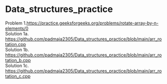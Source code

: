 # Data_structures_practice

Problem 1.https://practice.geeksforgeeks.org/problems/rotate-array-by-n-elements/0  
Solution 1a. https://github.com/padmaja2305/Data_structures_practice/blob/main/arr_rotation.cpp  
Solution 1b. https://github.com/padmaja2305/Data_structures_practice/blob/main/arr_rotation_b.cpp  
Solution 1c. https://github.com/padmaja2305/Data_structures_practice/blob/main/arr_rotation_c.cpp
